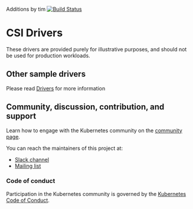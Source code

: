 Additions by tim
[![Build Status](https://travis-ci.org/kubernetes-csi/drivers.svg?branch=master)](https://travis-ci.org/kubernetes-csi/drivers)
# CSI Drivers

These drivers are provided purely for illustrative purposes, and should not be used for production workloads.

## Other sample drivers
Please read [Drivers](https://kubernetes-csi.github.io/docs/drivers.html) for more information

## Community, discussion, contribution, and support

Learn how to engage with the Kubernetes community on the [community page](http://kubernetes.io/community/).

You can reach the maintainers of this project at:

- [Slack channel](https://kubernetes.slack.com/messages/sig-storage)
- [Mailing list](https://groups.google.com/forum/#!forum/kubernetes-sig-storage)

### Code of conduct

Participation in the Kubernetes community is governed by the [Kubernetes Code of Conduct](code-of-conduct.md).
